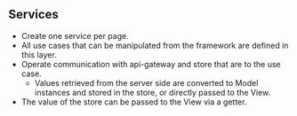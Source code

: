 ## Services

- Create one service per page.
- All use cases that can be manipulated from the framework are defined in this layer.
- Operate communication with api-gateway and store that are to the use case.
    - Values retrieved from the server side are converted to Model instances and stored in the store, or directly passed to the View.
- The value of the store can be passed to the View via a getter.